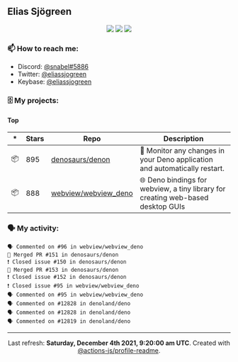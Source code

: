 ## Elias Sjögreen

<p align="center">
  <img src="https://img.shields.io/badge/🎂-dec. 2003-success" />
  <img src="https://img.shields.io/badge/🌎-Stockholm-informational" />
  <img src="https://img.shields.io/badge/👦-He/Him-informational" />
</p>

### 📫 How to reach me:

- Discord: [@snabel#5886](https://discord.com/users/267978757799673866)
- Twitter: [@eliassjogreen](https://twitter.com/eliassjogreen)
- Keybase: [@eliassjogreen](https://keybase.io/eliassjogreen)

### 🗄 My projects:

#### Top
|*|Stars|Repo|Description|
|---|---|---|---|
| 📦 | 895 | [denosaurs/denon](https://github.com/denosaurs/denon) | 👀 Monitor any changes in your Deno application and automatically restart. |
| 📦 | 888 | [webview/webview_deno](https://github.com/webview/webview_deno) | 🌐 Deno bindings for webview, a tiny library for creating web-based desktop GUIs |

### 🗣 My activity:

```
🗣 Commented on #96 in webview/webview_deno
🎉 Merged PR #151 in denosaurs/denon
❗️ Closed issue #150 in denosaurs/denon
🎉 Merged PR #153 in denosaurs/denon
❗️ Closed issue #152 in denosaurs/denon
❗️ Closed issue #95 in webview/webview_deno
🗣 Commented on #95 in webview/webview_deno
🗣 Commented on #12828 in denoland/deno
🗣 Commented on #12828 in denoland/deno
🗣 Commented on #12819 in denoland/deno
```

------------
<p align="center">Last refresh: <b>Saturday, December 4th 2021, 9:20:00 am UTC</b>. Created with <a href=https://github.com/marketplace/actions/profile-readme>@actions-js/profile-readme</a>.</p>

